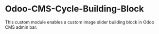 Odoo-CMS-Cycle-Building-Block
=============================

This custom module enables a custom image slider building block in Odoo CMS admin bar.
